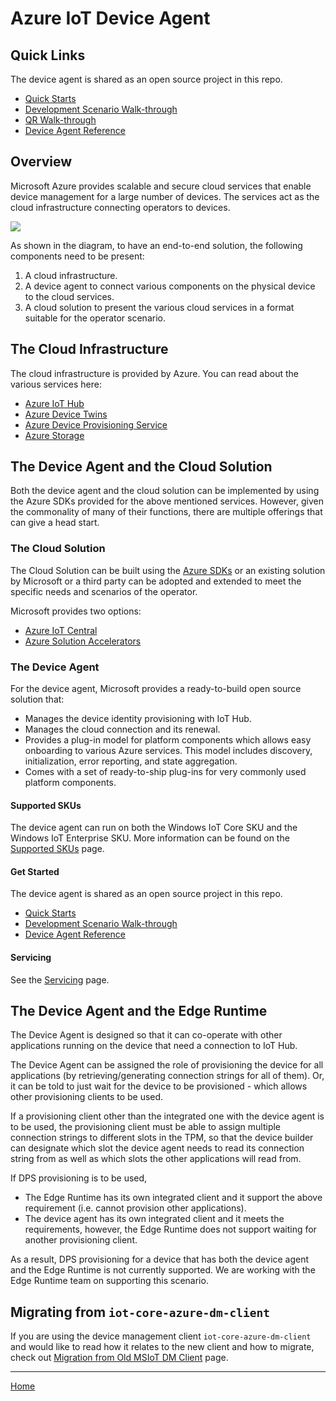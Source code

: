 # Azure IoT Device Agent

## Quick Links

The device agent is shared as an open source project in this repo.

- [Quick Starts](quick-start.md)
- [Development Scenario Walk-through](development-scenario.md)
- [QR Walk-through](walk-through-scenarios/qr-provisioning.md)
- [Device Agent Reference](reference.md)

## Overview

Microsoft Azure provides scalable and secure cloud services that enable device management for a large number of devices.
The services act as the cloud infrastructure connecting operators to devices.

<img src="high-level-e2e.png"/>

As shown in the diagram, to have an end-to-end solution, the following components need to be present:
1. A cloud infrastructure.
2. A device agent to connect various components on the physical device to the cloud services.
3. A cloud solution to present the various cloud services in a format suitable for the operator scenario.

## The Cloud Infrastructure

The cloud infrastructure is provided by Azure. You can read about the various services here:
- [Azure IoT Hub](https://docs.microsoft.com/en-us/azure/iot-hub/)
- [Azure Device Twins](https://docs.microsoft.com/en-us/azure/iot-hub/iot-hub-devguide-device-twins)
- [Azure Device Provisioning Service](https://docs.microsoft.com/en-us/azure/iot-dps/)
- [Azure Storage](https://azure.microsoft.com/en-us/services/storage/)

## The Device Agent and the Cloud Solution

Both the device agent and the cloud solution can be implemented by using the Azure SDKs provided for the above mentioned services. However, given the commonality of many of their functions, there are multiple offerings that can give a head start.

### The Cloud Solution

The Cloud Solution can be built using the [Azure SDKs](https://docs.microsoft.com/en-us/azure/iot-hub/iot-hub-devguide-sdks) or an existing solution by Microsoft or a third party can be adopted and extended to meet the specific needs and scenarios of the operator.

Microsoft provides two options:
- [Azure IoT Central](https://azure.microsoft.com/en-us/services/iot-central/)
- [Azure Solution Accelerators](https://azure.microsoft.com/en-us/features/iot-accelerators/)

### The Device Agent

For the device agent, Microsoft provides a ready-to-build open source solution that:

- Manages the device identity provisioning with IoT Hub.
- Manages the cloud connection and its renewal.
- Provides a plug-in model for platform components which allows easy onboarding to various Azure services. This model includes discovery, initialization, error reporting, and state aggregation.
- Comes with a set of ready-to-ship plug-ins for very commonly used platform components.

#### Supported SKUs

The device agent can run on both the Windows IoT Core SKU and the Windows IoT Enterprise SKU. More information can be found on the [Supported SKUs](supported-skus.md) page.

#### Get Started

The device agent is shared as an open source project in this repo.

- [Quick Starts](quick-start.md)
- [Development Scenario Walk-through](development-scenario.md)
- [Device Agent Reference](reference.md)

#### Servicing

See the [Servicing](servicing.md) page.

## The Device Agent and the Edge Runtime

The Device Agent is designed so that it can co-operate with other applications running on the device that need a connection to IoT Hub.

The Device Agent can be assigned the role of provisioning the device for all applications (by retrieving/generating connection strings for all of them). Or, it can be told to just wait for the device to be provisioned - which allows other provisioning clients to be used.

If a provisioning client other than the integrated one with the device agent is to be used, the provisioning client must be able to assign multiple connection strings to different slots in the TPM, so that the device builder can designate which slot the device agent needs to read its connection string from as well as which slots the other applications will read from.

If DPS provisioning is to be used, 
- The Edge Runtime has its own integrated client and it support the above requirement (i.e. cannot provision other applications).
- The device agent has its own integrated client and it meets the requirements, however, the Edge Runtime does not support waiting for another provisioning client.

As a result, DPS provisioning for a device that has both the device agent and the Edge Runtime is not currently supported. We are working with the Edge Runtime team on supporting this scenario.

## Migrating from `iot-core-azure-dm-client`

If you are using the device management client `iot-core-azure-dm-client` and would like to read how it relates to the new client and how to migrate, check out [Migration from Old MSIoT DM Client](migration-from-old-client.md) page.

----

[Home](../../README.md)
